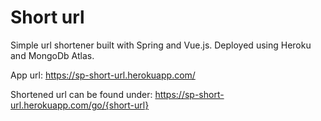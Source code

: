 # Short url

Simple url shortener built with Spring and Vue.js. Deployed using Heroku and MongoDb Atlas.

App url: https://sp-short-url.herokuapp.com/

Shortened url can be found under: https://sp-short-url.herokuapp.com/go/{short-url}
